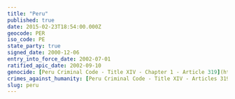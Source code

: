 ```yaml
---
title: "Peru"
published: true
date: 2015-02-23T18:54:00.000Z
geocode: PER
iso_code: PE
state_party: true
signed_date: 2000-12-06
entry_into_force_date: 2002-07-01
ratified_apic_date: 2002-09-10
genocide: [Peru Criminal Code - Title XIV - Chapter 1 - Article 319](https://iccdb.hrlc.net/data/doc/364/)
crimes_against_humanity: [Peru Criminal Code - Title XIV - Articles 319-324](https://iccdb.hrlc.net/data/doc/364/)
slug: peru
---
```

